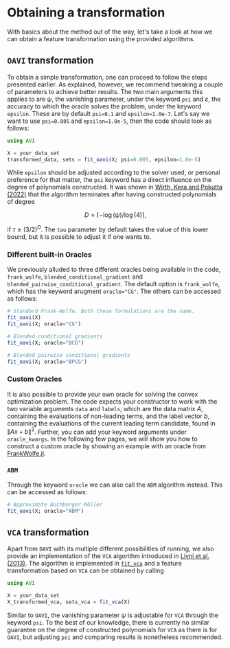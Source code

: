 # Obtaining a transformation
With basics about the method out of the way, let's take a look at how we can obtain a feature transformation using the provided algorithms.

## $\texttt{OAVI}$ transformation
To obtain a simple transformation, one can proceed to follow the steps presented earlier. As explained, however, we recommend tweaking a couple of parameters to achieve better results. The two main arguments this applies to are $\psi$, the vanishing parameter, under the keyword `psi` and $\varepsilon$, the accuracy to which the oracle solves the problem, under the keyword `epsilon`. These are by default `psi=0.1` and `epsilon=1.0e-7`. Let's say we want to use `psi=0.005` and `epsilon=1.0e-5`, then the code should look as follows:
```julia
using AVI

X = your_data_set
transformed_data, sets = fit_oavi(X; psi=0.005, epsilon=1.0e-5)
```
While `epsilon` should be adjusted according to the solver used, or personal preference for that matter, the `psi` keyword has a direct influence on the degree of polynomials constructed. It was shown in [Wirth, Kera and Pokutta (2022)](https://openreview.net/forum?id=3ZPESALKXO) that the algorithm terminates after having constructed polynomials of degree
```math
D = \lceil -\log(\psi)/\log(4) \rceil,
```
if $\tau \ge (3/2)^D$. The `tau` parameter by default takes the value of this lower bound, but it is possible to adjust it if one wants to. 

### Different built-in Oracles
We previously alluded to three different oracles being available in the code, `frank_wolfe`, `blended_conditional_gradient` and `blended_pairwise_conditional_gradient`. The default option is `frank_wolfe`, which has the keyword arugment `oracle="CG"`. The others can be accessed as follows:
```julia
# Standard Frank-Wolfe. Both these formulations are the same.
fit_oavi(X)
fit_oavi(X; oracle="CG")   

# Blended conditional gradients
fit_oavi(X; oracle="BCG")

# Blended pairwise conditional gradients
fit_oavi(X; oracle="BPCG")
```
### Custom Oracles
It is also possible to provide your own oracle for solving the convex optimization problem. The code expects your constructor to work with the two variable arguments `data` and `labels`, which are the data matrix $A$, containing the evaluations of non-leading terms, and the label vector $b$, containing the evaluations of the current leading term candidate, found in $\|Ax + b\|^2$. Further, you can add your keyword arguments under `oracle_kwargs`. In the following few pages, we will show you how to construct a custom oracle by showing an example with an oracle from [FrankWolfe.jl](https://github.com/ZIB-IOL/FrankWolfe.jl/tree/master).

### $\texttt{ABM}$ 
Through the keyword `oracle` we can also call the $\texttt{ABM}$ algorithm instead. This can be accessed as follows:
```julia
# Approximate Buchberger-Möller
fit_oavi(X; oracle="ABM")
```

## $\texttt{VCA}$ transformation
Apart from $\texttt{OAVI}$ with its multiple different possibilities of running, we also provide an implementation of the $\texttt{VCA}$ algorithm introduced in [Livni et al. (2013)](https://proceedings.mlr.press/v28/livni13.html). The algorithm is implemented in [`fit_vca`](@ref) and a feature transformation based on $\texttt{VCA}$ can be obtained by calling
```julia
using AVI

X = your_data_set
X_transformed_vca, sets_vca = fit_vca(X)
```
Similar to $\texttt{OAVI}$, the vanishing parameter $\psi$ is adjustable for $\texttt{VCA}$ through the keyword `psi`. To the best of our knowledge, there is currently no similar guarantee on the degree of constructed polynomials for $\texttt{VCA}$ as there is for $\texttt{OAVI}$, but adjusting `psi` and comparing results is nonetheless recommended.
